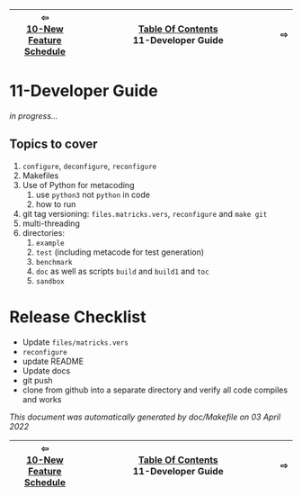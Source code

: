 
| ⇦ <br />[10-New Feature Schedule](feature-schedule.md)  | [Table Of Contents](toc.md)<br />11-Developer Guide<br /><img width=1000/> | ⇨ <br />   |
| ----------- | ----------- | ----------- |



# 11-Developer Guide


*in progress...*

## Topics to cover

1. ```configure```, ```deconfigure```, ```reconfigure```
3. Makefiles
4. Use of Python for metacoding
   1. use `python3` not `python` in code
   2. how to run
6. git tag versioning: ```files.matricks.vers```, ```reconfigure``` and ```make git```
7. multi-threading
8. directories:
   1. ```example```
   1. ```test``` (including metacode for test generation)
   1. ```benchmark```
   1. ```doc``` as well as scripts ```build``` and ```build1``` and ```toc```
   1. ```sandbox```

# Release Checklist

* Update `files/matricks.vers`
* `reconfigure`
* update README
* Update docs
* git push
* clone from github into a separate directory and verify all code compiles and works



_This document was automatically generated by doc/Makefile on 03 April 2022_


| ⇦ <br />[10-New Feature Schedule](feature-schedule.md)  | [Table Of Contents](toc.md)<br />11-Developer Guide<br /><img width=1000/> | ⇨ <br />   |
| ----------- | ----------- | ----------- |
